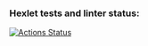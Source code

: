 ### Hexlet tests and linter status:
[![Actions Status](https://github.com/vld-blv/frontend-project-lvl2/workflows/hexlet-check/badge.svg)](https://github.com/vld-blv/frontend-project-lvl2/actions)